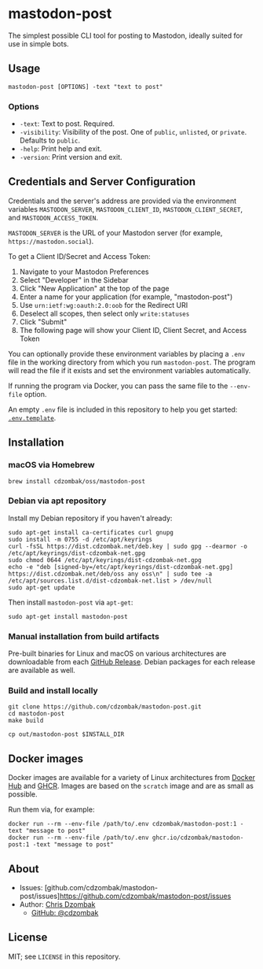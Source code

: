 # mastodon-post

The simplest possible CLI tool for posting to Mastodon, ideally suited for use in simple bots.

## Usage

```text
mastodon-post [OPTIONS] -text "text to post"
```

### Options

- `-text`: Text to post. Required.
- `-visibility`: Visibility of the post. One of `public`, `unlisted`, or `private`. Defaults to `public`.
- `-help`: Print help and exit.
- `-version`: Print version and exit.

## Credentials and Server Configuration

Credentials and the server's address are provided via the environment variables `MASTODON_SERVER`, `MASTODON_CLIENT_ID`, `MASTODON_CLIENT_SECRET`, and `MASTODON_ACCESS_TOKEN`.

`MASTODON_SERVER` is the URL of your Mastodon server (for example, `https://mastodon.social`).

To get a Client ID/Secret and Access Token:

1. Navigate to your Mastodon Preferences
2. Select "Developer" in the Sidebar
3. Click "New Application" at the top of the page
4. Enter a name for your application (for example, "mastodon-post")
5. Use `urn:ietf:wg:oauth:2.0:oob` for the Redirect URI
6. Deselect all scopes, then select only `write:statuses`
7. Click "Submit"
8. The following page will show your Client ID, Client Secret, and Access Token

You can optionally provide these environment variables by placing a `.env` file in the working directory from which you run `mastodon-post`. The program will read the file if it exists and set the environment variables automatically.

If running the program via Docker, you can pass the same file to the `--env-file` option.

An empty `.env` file is included in this repository to help you get started: [`.env.template`](https://github.com/cdzombak/mastodon-post/blob/main/.env.template).

## Installation

### macOS via Homebrew

```shell
brew install cdzombak/oss/mastodon-post
```

### Debian via apt repository

Install my Debian repository if you haven't already:

```shell
sudo apt-get install ca-certificates curl gnupg
sudo install -m 0755 -d /etc/apt/keyrings
curl -fsSL https://dist.cdzombak.net/deb.key | sudo gpg --dearmor -o /etc/apt/keyrings/dist-cdzombak-net.gpg
sudo chmod 0644 /etc/apt/keyrings/dist-cdzombak-net.gpg
echo -e "deb [signed-by=/etc/apt/keyrings/dist-cdzombak-net.gpg] https://dist.cdzombak.net/deb/oss any oss\n" | sudo tee -a /etc/apt/sources.list.d/dist-cdzombak-net.list > /dev/null
sudo apt-get update
```

Then install `mastodon-post` via `apt-get`:

```shell
sudo apt-get install mastodon-post
```

### Manual installation from build artifacts

Pre-built binaries for Linux and macOS on various architectures are downloadable from each [GitHub Release](https://github.com/cdzombak/mastodon-post/releases). Debian packages for each release are available as well.

### Build and install locally

```shell
git clone https://github.com/cdzombak/mastodon-post.git
cd mastodon-post
make build

cp out/mastodon-post $INSTALL_DIR
```

## Docker images

Docker images are available for a variety of Linux architectures from [Docker Hub](https://hub.docker.com/r/cdzombak/mastodon-post) and [GHCR](https://github.com/cdzombak/unshorten/pkgs/container/mastodon-post). Images are based on the `scratch` image and are as small as possible.

Run them via, for example:

```shell
docker run --rm --env-file /path/to/.env cdzombak/mastodon-post:1 -text "message to post"
docker run --rm --env-file /path/to/.env ghcr.io/cdzombak/mastodon-post:1 -text "message to post"
```

## About

- Issues: [github.com/cdzombak/mastodon-post/issues]https://github.com/cdzombak/mastodon-post/issues
- Author: [Chris Dzombak](https://www.dzombak.com)
  - [GitHub: @cdzombak](https://www.github.com/cdzombak)

## License

MIT; see `LICENSE` in this repository.
